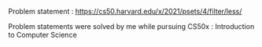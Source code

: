 Problem statement : https://cs50.harvard.edu/x/2021/psets/4/filter/less/

Problem statements were solved by me while pursuing CS50x : Introduction to Computer Science
